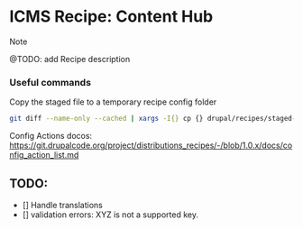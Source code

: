 # ICMS Recipe: Content Hub

> [!NOTE]
> @TODO: add Recipe description

### Useful commands
Copy the staged file to a temporary recipe config folder
```bash
git diff --name-only --cached | xargs -I{} cp {} drupal/recipes/staged-config
```

Config Actions docos:
https://git.drupalcode.org/project/distributions_recipes/-/blob/1.0.x/docs/config_action_list.md


## TODO:
- [] Handle translations
- [] validation errors: XYZ is not a supported key.
